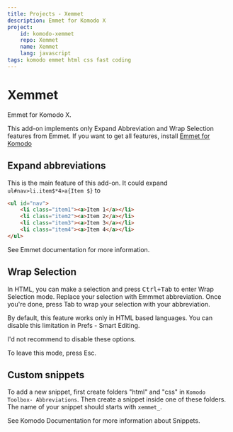 ```yaml
---
title: Projects - Xemmet
description: Emmet for Komodo X
project:
    id: komodo-xemmet
    repo: Xemmet
    name: Xemmet
    lang: javascript
tags: komodo emmet html css fast coding
---
```


Xemmet
======

Emmet for Komodo X.

This add-on implements only Expand Abbreviation and Wrap Selection features
from Emmet. If you want to get all features, install [Emmet for Komodo][1]

[1]: https://github.com/Defman21/komodo-emmet

## Expand abbreviations

This is the main feature of this add-on. It could expand
`ul#nav>li.item$*4>a{Item $}` to

```html
<ul id="nav">
    <li class="item1"><a>Item 1</a></li>
    <li class="item2"><a>Item 2</a></li>
    <li class="item3"><a>Item 3</a></li>
    <li class="item4"><a>Item 4</a></li>
</ul>
```

See Emmet documentation for more information.

## Wrap Selection

In HTML, you can make a selection and press <kbd>Ctrl+Tab</kbd>
to enter Wrap Selection mode. Replace your selection with Emmmet
abbreviation. Once you're done, press Tab to wrap your selection with
your abbreviation.

By default, this feature works only in HTML based languages.
You can disable this limitation in Prefs - Smart Editing.

I'd not recommend to disable these options.

To leave this mode, press Esc.

## Custom snippets

To add a new snippet, first create folders "html" and "css" in
`Komodo Toolbox- Abbreviations`. Then create a snippet inside one of these
folders. The name of your snippet should starts with `xemmet_`.

See Komodo Documentation for more information about Snippets.
